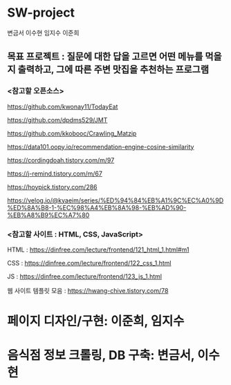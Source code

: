# SW-project


변금서
이수현
임지수
이준희


## 목표 프로젝트 : 질문에 대한 답을 고르면 어떤 메뉴를 먹을지 출력하고, 그에 따른 주변 맛집을 추천하는 프로그램



### <참고할 오픈소스>

https://github.com/kwonay11/TodayEat

https://github.com/dpdms529/JMT

https://github.com/kkobooc/Crawling_Matzip

https://data101.oopy.io/recommendation-engine-cosine-similarity

https://cordingdoah.tistory.com/m/97

https://j-remind.tistory.com/m/67

https://hoypick.tistory.com/286

https://velog.io/@kyaeim/series/%ED%94%84%EB%A1%9C%EC%A0%9D%ED%8A%B8-1-%EC%98%A4%EB%8A%98-%EB%AD%90-%EB%A8%B9%EC%A7%80




### <참고할 사이트 : HTML, CSS, JavaScript>

HTML : https://dinfree.com/lecture/frontend/121_html_1.html#m1

CSS : https://dinfree.com/lecture/frontend/122_css_1.html

JS : https://dinfree.com/lecture/frontend/123_js_1.html

웹 사이트 템플릿 모음 : https://hwang-chive.tistory.com/78



# 페이지 디자인/구현: 이준희, 임지수
# 음식점 정보 크롤링, DB 구축: 변금서, 이수현
